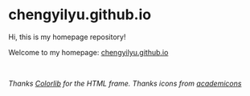 # chengyilyu.github.io

Hi, this is my homepage repository!

Welcome to my homepage: [chengyilyu.github.io](https://chengyilyu.github.io/)

<br>

*Thanks [Colorlib](https://colorlib.com/) for the HTML frame. Thanks icons from [academicons](https://github.com/jpswalsh/academicons)* 

